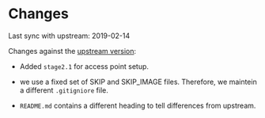 # Changes

Last sync with upstream: 2019-02-14


Changes against the [upstream version](https://github.com/RPi-Dist/pi-gen.git):

- Added `stage2.1` for access point setup.

- we use a fixed set of SKIP and SKIP_IMAGE files. Therefore, we maintein a
  different `.gitigniore` file.

- `README.md` contains a different heading to tell differences from upstream.
